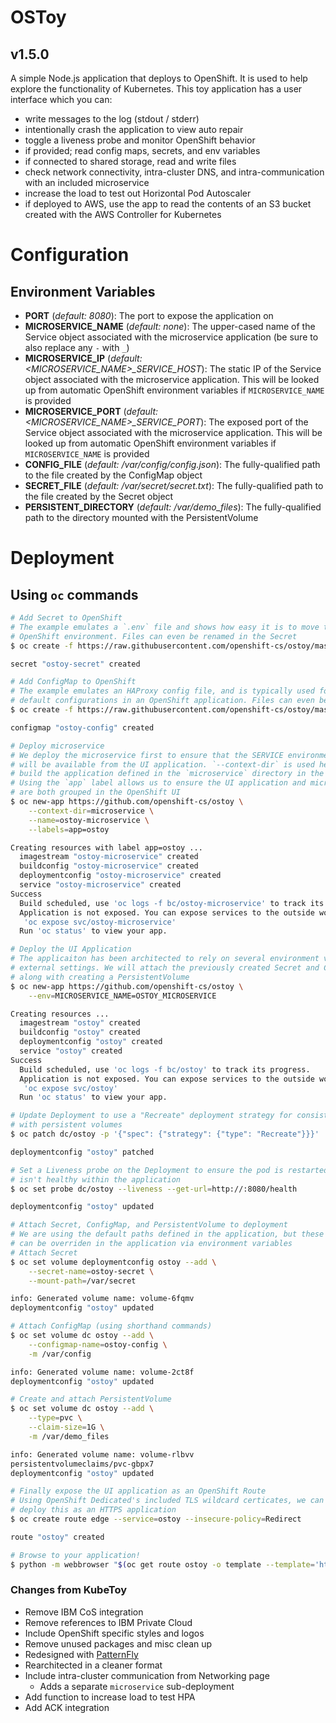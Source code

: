 # OSToy
## v1.5.0

A simple Node.js application that deploys to OpenShift. It is used to help
explore the functionality of Kubernetes. This toy application has a user interface
which you can:

* write messages to the log (stdout / stderr)
* intentionally crash the application to view auto repair
* toggle a liveness probe and monitor OpenShift behavior
* if provided; read config maps, secrets, and env variables
* if connected to shared storage, read and write files
* check network connectivity, intra-cluster DNS, and intra-communication with an
  included microservice
* increase the load to test out Horizontal Pod Autoscaler
* if deployed to AWS, use the app to read the contents of an S3 bucket created with the AWS Controller for Kubernetes


# Configuration
## Environment Variables

- **PORT** (*default: 8080*): The port to expose the application on
- **MICROSERVICE_NAME** (*default: none*): The upper-cased name of the Service object associated
with the microservice application (be sure to also replace any `-` with `_`)
- **MICROSERVICE_IP** (*default: <MICROSERVICE_NAME>\_SERVICE\_HOST*): The static IP of the Service
object associated with the microservice application. This will be looked up from automatic OpenShift
environment variables if `MICROSERVICE_NAME` is provided
- **MICROSERVICE_PORT** (*default: <MICROSERVICE_NAME>\_SERVICE\_PORT*): The exposed port of the Service
object associated with the microservice application. This will be looked up from automatic OpenShift
environment variables if `MICROSERVICE_NAME` is provided
- **CONFIG_FILE** (*default: /var/config/config.json*): The fully-qualified path to the file created by
the ConfigMap object
- **SECRET_FILE** (*default: /var/secret/secret.txt*): The fully-qualified path to the file created by
the Secret object
- **PERSISTENT_DIRECTORY** (*default: /var/demo\_files*): The fully-qualified path to the directory mounted
with the PersistentVolume


# Deployment

## Using `oc` commands

```bash
# Add Secret to OpenShift
# The example emulates a `.env` file and shows how easy it is to move these directly into an
# OpenShift environment. Files can even be renamed in the Secret
$ oc create -f https://raw.githubusercontent.com/openshift-cs/ostoy/master/deployment/yaml/secret.yaml

secret "ostoy-secret" created

# Add ConfigMap to OpenShift
# The example emulates an HAProxy config file, and is typically used for overriding
# default configurations in an OpenShift application. Files can even be renamed in the ConfigMap
$ oc create -f https://raw.githubusercontent.com/openshift-cs/ostoy/master/deployment/yaml/configmap.yaml

configmap "ostoy-config" created

# Deploy microservice
# We deploy the microservice first to ensure that the SERVICE environment variables
# will be available from the UI application. `--context-dir` is used here to only
# build the application defined in the `microservice` directory in the git repo.
# Using the `app` label allows us to ensure the UI application and microservice
# are both grouped in the OpenShift UI
$ oc new-app https://github.com/openshift-cs/ostoy \
    --context-dir=microservice \
    --name=ostoy-microservice \
    --labels=app=ostoy

Creating resources with label app=ostoy ...
  imagestream "ostoy-microservice" created
  buildconfig "ostoy-microservice" created
  deploymentconfig "ostoy-microservice" created
  service "ostoy-microservice" created
Success
  Build scheduled, use 'oc logs -f bc/ostoy-microservice' to track its progress.
  Application is not exposed. You can expose services to the outside world by executing one or more of the commands below:
   'oc expose svc/ostoy-microservice'
  Run 'oc status' to view your app.

# Deploy the UI Application
# The applicaiton has been architected to rely on several environment variables to define
# external settings. We will attach the previously created Secret and ConfigMap afterward,
# along with creating a PersistentVolume
$ oc new-app https://github.com/openshift-cs/ostoy \
    --env=MICROSERVICE_NAME=OSTOY_MICROSERVICE

Creating resources ...
  imagestream "ostoy" created
  buildconfig "ostoy" created
  deploymentconfig "ostoy" created
  service "ostoy" created
Success
  Build scheduled, use 'oc logs -f bc/ostoy' to track its progress.
  Application is not exposed. You can expose services to the outside world by executing one or more of the commands below:
   'oc expose svc/ostoy'
  Run 'oc status' to view your app.

# Update Deployment to use a "Recreate" deployment strategy for consistent deployments
# with persistent volumes
$ oc patch dc/ostoy -p '{"spec": {"strategy": {"type": "Recreate"}}}'

deploymentconfig "ostoy" patched

# Set a Liveness probe on the Deployment to ensure the pod is restarted if something
# isn't healthy within the application
$ oc set probe dc/ostoy --liveness --get-url=http://:8080/health

deploymentconfig "ostoy" updated

# Attach Secret, ConfigMap, and PersistentVolume to deployment
# We are using the default paths defined in the application, but these paths
# can be overriden in the application via environment variables
# Attach Secret
$ oc set volume deploymentconfig ostoy --add \
    --secret-name=ostoy-secret \
    --mount-path=/var/secret

info: Generated volume name: volume-6fqmv
deploymentconfig "ostoy" updated

# Attach ConfigMap (using shorthand commands)
$ oc set volume dc ostoy --add \
    --configmap-name=ostoy-config \
    -m /var/config

info: Generated volume name: volume-2ct8f
deploymentconfig "ostoy" updated

# Create and attach PersistentVolume
$ oc set volume dc ostoy --add \
    --type=pvc \
    --claim-size=1G \
    -m /var/demo_files

info: Generated volume name: volume-rlbvv
persistentvolumeclaims/pvc-gbpx7
deploymentconfig "ostoy" updated

# Finally expose the UI application as an OpenShift Route
# Using OpenShift Dedicated's included TLS wildcard certicates, we can easily
# deploy this as an HTTPS application
$ oc create route edge --service=ostoy --insecure-policy=Redirect

route "ostoy" created

# Browse to your application!
$ python -m webbrowser "$(oc get route ostoy -o template --template='https://{{.spec.host}}')"
```


### Changes from KubeToy

* Remove IBM CoS integration
* Remove references to IBM Private Cloud
* Include OpenShift specific styles and logos
* Remove unused packages and misc clean up
* Redesigned with [PatternFly](https://www.patternfly.org/)
* Rearchitected in a cleaner format
* Include intra-cluster communication from Networking page
  * Adds a separate `microservice` sub-deployment
* Add function to increase load to test HPA
* Add ACK integration
